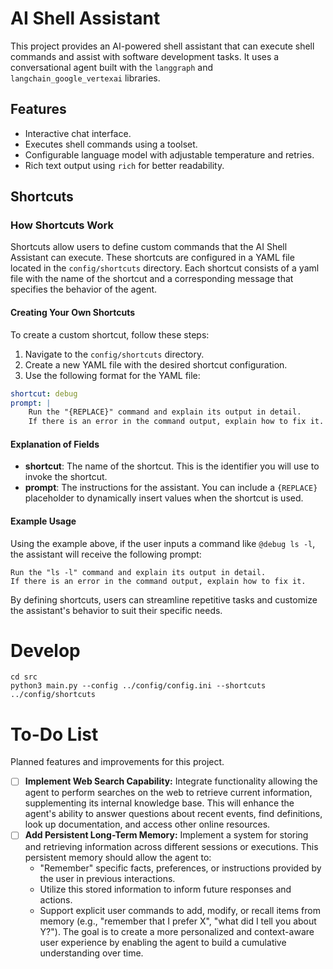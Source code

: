 # AI Shell Assistant

This project provides an AI-powered shell assistant that can execute shell commands and assist with software development tasks. It uses a conversational agent built with the `langgraph` and `langchain_google_vertexai` libraries.

## Features

- Interactive chat interface.
- Executes shell commands using a toolset.
- Configurable language model with adjustable temperature and retries.
- Rich text output using `rich` for better readability.

## Shortcuts

### How Shortcuts Work

Shortcuts allow users to define custom commands that the AI Shell Assistant can execute. These shortcuts are configured in a YAML file located in the `config/shortcuts` directory. Each shortcut consists of a yaml file with the name of the shortcut and a corresponding message that specifies the behavior of the agent.

#### Creating Your Own Shortcuts

To create a custom shortcut, follow these steps:

1. Navigate to the `config/shortcuts` directory.
2. Create a new YAML file with the desired shortcut configuration.
3. Use the following format for the YAML file:

```yaml
shortcut: debug
prompt: |
    Run the "{REPLACE}" command and explain its output in detail.
    If there is an error in the command output, explain how to fix it.
```

#### Explanation of Fields

- **shortcut**: The name of the shortcut. This is the identifier you will use to invoke the shortcut.
- **prompt**: The instructions for the assistant. You can include a `{REPLACE}` placeholder to dynamically insert values when the shortcut is used.

#### Example Usage

Using the example above, if the user inputs a command like `@debug ls -l`, the assistant will receive the following prompt:

```
Run the "ls -l" command and explain its output in detail.
If there is an error in the command output, explain how to fix it.
```

By defining shortcuts, users can streamline repetitive tasks and customize the assistant's behavior to suit their specific needs.

# Develop

```
cd src
python3 main.py --config ../config/config.ini --shortcuts ../config/shortcuts
```

# To-Do List

Planned features and improvements for this project.

- [ ] **Implement Web Search Capability:** Integrate functionality allowing the agent to perform searches on the web to retrieve current information, supplementing its internal knowledge base. This will enhance the agent's ability to answer questions about recent events, find definitions, look up documentation, and access other online resources.
- [ ] **Add Persistent Long-Term Memory:** Implement a system for storing and retrieving information across different sessions or executions. This persistent memory should allow the agent to:
    - "Remember" specific facts, preferences, or instructions provided by the user in previous interactions.
    - Utilize this stored information to inform future responses and actions.
    - Support explicit user commands to add, modify, or recall items from memory (e.g., "remember that I prefer X", "what did I tell you about Y?").
    The goal is to create a more personalized and context-aware user experience by enabling the agent to build a cumulative understanding over time.

